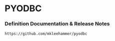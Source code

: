 # PYODBC

### Definition Documentation & Release Notes 
```https://github.com/mkleehammer/pyodbc```
